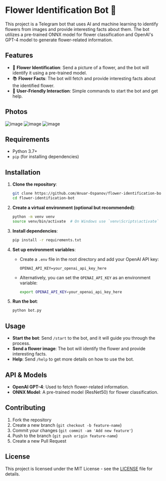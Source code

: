 # Flower Identification Bot 🌸

This project is a Telegram bot that uses AI and machine learning to identify flowers from images and provide interesting facts about them. The bot utilizes a pre-trained ONNX model for flower classification and OpenAI's GPT-4 model to generate flower-related information.

## Features

- 🌼 **Flower Identification**: Send a picture of a flower, and the bot will identify it using a pre-trained model.
- 📚 **Flower Facts**: The bot will fetch and provide interesting facts about the identified flower.
- 🌸 **User-Friendly Interaction**: Simple commands to start the bot and get help.

## Photos

![image](https://github.com/user-attachments/assets/fe757345-c33f-45c4-adb8-57f43aa17802)
![image](https://github.com/user-attachments/assets/de2e219a-1bde-4297-8052-a420d3db75a6)
![image](https://github.com/user-attachments/assets/cf4a6f31-5399-46fb-8b4c-d5aa7668181b)

## Requirements

- Python 3.7+
- `pip` (for installing dependencies)

## Installation

1. **Clone the repository**:

   ```bash
   git clone https://github.com/Anuar-Ospanov/flower-identification-bot.git
   cd flower-identification-bot
   ```

2. **Create a virtual environment (optional but recommended)**:

   ```bash
   python -m venv venv
   source venv/bin/activate  # On Windows use `venv\Scripts\activate`
   ```

3. **Install dependencies**:

   ```bash
   pip install -r requirements.txt
   ```

4. **Set up environment variables**:

   - Create a `.env` file in the root directory and add your OpenAI API key:
     ```plaintext
     OPENAI_API_KEY=your_openai_api_key_here
     ```
   - Alternatively, you can set the `OPENAI_API_KEY` as an environment variable:
     ```bash
     export OPENAI_API_KEY=your_openai_api_key_here
     ```

5. **Run the bot**:
   ```bash
   python bot.py
   ```

## Usage

- **Start the bot**: Send `/start` to the bot, and it will guide you through the process.
- **Send a flower image**: The bot will identify the flower and provide interesting facts.
- **Help**: Send `/help` to get more details on how to use the bot.

## API & Models

- **OpenAI GPT-4**: Used to fetch flower-related information.
- **ONNX Model**: A pre-trained model (ResNet50) for flower classification.

## Contributing

1. Fork the repository
2. Create a new branch (`git checkout -b feature-name`)
3. Commit your changes (`git commit -am 'Add new feature'`)
4. Push to the branch (`git push origin feature-name`)
5. Create a new Pull Request

## License

This project is licensed under the MIT License - see the [LICENSE](LICENSE) file for details.
